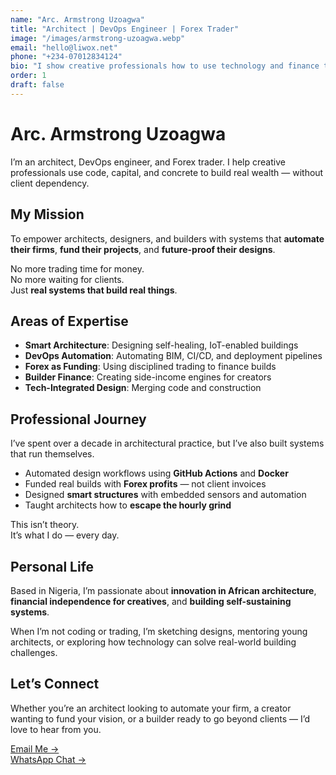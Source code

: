 ```yaml
---
name: "Arc. Armstrong Uzoagwa"
title: "Architect | DevOps Engineer | Forex Trader"
image: "/images/armstrong-uzoagwa.webp"
email: "hello@liwox.net"
phone: "+234-07012834124"
bio: "I show creative professionals how to use technology and finance to fund their vision — and escape the hourly grind."
order: 1
draft: false
---
```


# Arc. Armstrong Uzoagwa

I’m an architect, DevOps engineer, and Forex trader. I help creative professionals use code, capital, and concrete to build real wealth — without client dependency.

## My Mission

To empower architects, designers, and builders with systems that **automate their firms**, **fund their projects**, and **future-proof their designs**.

No more trading time for money.  
No more waiting for clients.  
Just **real systems that build real things**.

## Areas of Expertise

- **Smart Architecture**: Designing self-healing, IoT-enabled buildings
- **DevOps Automation**: Automating BIM, CI/CD, and deployment pipelines
- **Forex as Funding**: Using disciplined trading to finance builds
- **Builder Finance**: Creating side-income engines for creators
- **Tech-Integrated Design**: Merging code and construction

## Professional Journey

I’ve spent over a decade in architectural practice, but I’ve also built systems that run themselves.

- Automated design workflows using **GitHub Actions** and **Docker**
- Funded real builds with **Forex profits** — not client invoices
- Designed **smart structures** with embedded sensors and automation
- Taught architects how to **escape the hourly grind**

This isn’t theory.  
It’s what I do — every day.

## Personal Life

Based in Nigeria, I’m passionate about **innovation in African architecture**, **financial independence for creatives**, and **building self-sustaining systems**.

When I’m not coding or trading, I’m sketching designs, mentoring young architects, or exploring how technology can solve real-world building challenges.

## Let’s Connect

Whether you’re an architect looking to automate your firm, a creator wanting to fund your vision, or a builder ready to go beyond clients — I’d love to hear from you.

<a href="mailto:hello@liwox.net" class="font-medium text-primary-600 hover:text-primary-700">Email Me →</a>  
<a href="https://wa.me/2347012834124" target="_blank" class="font-medium text-primary-600 hover:text-primary-700 ml-4">WhatsApp Chat →</a>